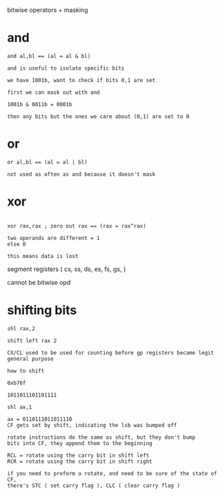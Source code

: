 bitwise operators + masking

# and
```
and al,bl == (al = al & bl)

and is useful to isolate specific bits

we have 1001b, want to check if bits 0,1 are set

first we can mask out with and

1001b & 0011b = 0001b

then any bits but the ones we care about (0,1) are set to 0
```

# or

```
or al,bl == (al = al | bl)

not used as often as and because it doesn't mask
```

# xor

```

xor rax,rax ; zero out rax == (rax = rax^rax)

two operands are different = 1
else 0

this means data is lost

```

segment registers ( 
    cs,
    ss,
    ds,
    es,
    fs,
    gs,
    )

cannot be bitwise opd

# shifting bits

```
shl rax,2

shift left rax 2

CX/CL used to be used for counting before gp registers became legit general purpose

how to shift

0xb76f

1011011101101111

shl ax,1

ax = 0110111011011110
CF gets set by shift, indicating the lsb was bumped off

rotate instructions do the same as shift, but they don't bump
bits into CF, they append them to the beginning

RCL = rotate using the carry bit in shift left
RCR = rotate using the carry bit in shift right

if you need to preform a rotate, and need to be sure of the state of CF,
there's STC ( set carry flag ), CLC ( clear carry flag )

```

